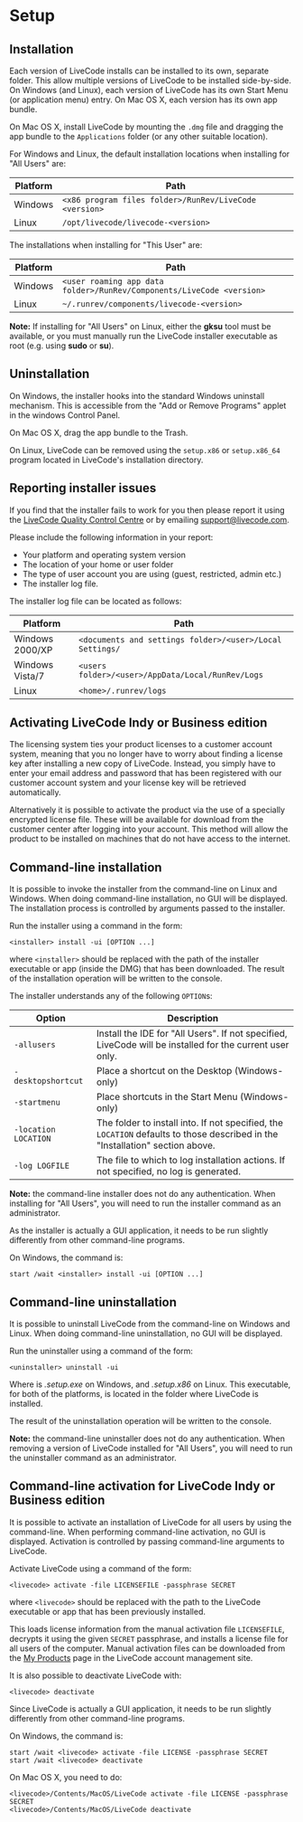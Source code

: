 # Setup
## Installation

Each version of LiveCode installs can be installed to its own,
separate folder.  This allow multiple versions of LiveCode to be
installed side-by-side.  On Windows (and Linux), each version of
LiveCode has its own Start Menu (or application menu) entry. On Mac OS
X, each version has its own app bundle.

On Mac OS X, install LiveCode by mounting the `.dmg` file and dragging
the app bundle to the `Applications` folder (or any other suitable
location).

For Windows and Linux, the default installation locations when
installing for "All Users" are:

| Platform | Path |
| -------- | ---- |
| Windows  | `<x86 program files folder>/RunRev/LiveCode <version>` |
| Linux    | `/opt/livecode/livecode-<version>` |

The installations when installing for "This User" are:

| Platform | Path |
| -------- | ---- |
| Windows  | `<user roaming app data folder>/RunRev/Components/LiveCode <version>` |
| Linux    | `~/.runrev/components/livecode-<version>` |

**Note:** If installing for "All Users" on Linux, either the **gksu** tool must be available, or you must manually run the LiveCode installer executable as root (e.g. using **sudo** or **su**).

## Uninstallation

On Windows, the installer hooks into the standard Windows uninstall mechanism. This is accessible from the "Add or Remove Programs" applet in the windows Control Panel.

On Mac OS X, drag the app bundle to the Trash.

On Linux, LiveCode can be removed using the `setup.x86` or `setup.x86_64` program located in LiveCode's installation directory.

## Reporting installer issues

If you find that the installer fails to work for you then please report it using the [LiveCode Quality Control Centre](http://quality.livecode.com) or by emailing support@livecode.com.

Please include the following information in your report:

* Your platform and operating system version
* The location of your home or user folder
* The type of user account you are using (guest, restricted, admin etc.)
* The installer log file.

The installer log file can be located as follows:

| Platform        | Path  |
| --------------- | ----- |
| Windows 2000/XP | `<documents and settings folder>/<user>/Local Settings/` |
| Windows Vista/7 | `<users folder>/<user>/AppData/Local/RunRev/Logs` |
| Linux           | `<home>/.runrev/logs` |

## Activating LiveCode Indy or Business edition

The licensing system ties your product licenses to a customer account system, meaning that you no longer have to worry about finding a license key after installing a new copy of LiveCode. Instead, you simply have to enter your email address and password that has been registered with our customer account system and your license key will be retrieved automatically.

Alternatively it is possible to activate the product via the use of a specially encrypted license file. These will be available for download from the customer center after logging into your account. This method will allow the product to be installed on machines that do not have access to the internet.

## Command-line installation

It is possible to invoke the installer from the command-line on Linux and Windows. When doing command-line installation, no GUI will be displayed.  The installation process is controlled by arguments passed to the installer.

Run the installer using a command in the form:

	<installer> install -ui [OPTION ...]

where `<installer>` should be replaced with the path of the installer executable or app (inside the DMG) that has been downloaded.  The result of the installation operation will be written to the console.

The installer understands any of the following `OPTION`s:

| Option  | Description  |
| ------- | ------------ |
|`-allusers`          | Install the IDE for "All Users". If not specified, LiveCode will be installed for the current user only. |
|`-desktopshortcut`   | Place a shortcut on the Desktop (Windows-only) |
|`-startmenu`         | Place shortcuts in the Start Menu (Windows-only) |
|`-location LOCATION` | The folder to install into. If not specified, the `LOCATION` defaults to those described in the "Installation" section above. |
|`-log LOGFILE`       | The file to which to log installation actions. If not specified, no log is generated. |

**Note:** the command-line installer does not do any authentication. When installing for "All Users", you will need to run the installer command as an administrator.

As the installer is actually a GUI application, it needs to be run slightly differently from other command-line programs.

On Windows, the command is:

	start /wait <installer> install -ui [OPTION ...]

## Command-line uninstallation

It is possible to uninstall LiveCode from the command-line on Windows and Linux.  When doing command-line uninstallation, no GUI will be displayed.

Run the uninstaller using a command of the form:

	<uninstaller> uninstall -ui

Where <exe> is *.setup.exe* on Windows, and *.setup.x86* on Linux. This executable, for both of the platforms, is located in the folder where LiveCode is installed.

The result of the uninstallation operation will be written to the console.

**Note:** the command-line uninstaller does not do any authentication.  When removing a version of LiveCode installed for "All Users", you will need to run the uninstaller command as an administrator.

## Command-line activation for LiveCode Indy or Business edition

It is possible to activate an installation of LiveCode for all users by using the command-line.  When performing command-line activation, no GUI is displayed.  Activation is controlled by passing command-line arguments to LiveCode.

Activate LiveCode using a command of the form:

	<livecode> activate -file LICENSEFILE -passphrase SECRET

where `<livecode>` should be replaced with the path to the LiveCode executable or app that has been previously installed.

This loads license information from the manual activation file `LICENSEFILE`, decrypts it using the given `SECRET` passphrase, and installs a license file for all users of the computer.  Manual activation files can be downloaded from the [My Products](https://livecode.com/account/products/livecode) page in the LiveCode account management site.

It is also possible to deactivate LiveCode with:

	<livecode> deactivate

Since LiveCode is actually a GUI application, it needs to be run slightly differently from other command-line programs.

On Windows, the command is:

	start /wait <livecode> activate -file LICENSE -passphrase SECRET
	start /wait <livecode> deactivate

On Mac OS X, you need to do:

	<livecode>/Contents/MacOS/LiveCode activate -file LICENSE -passphrase SECRET
	<livecode>/Contents/MacOS/LiveCode deactivate


